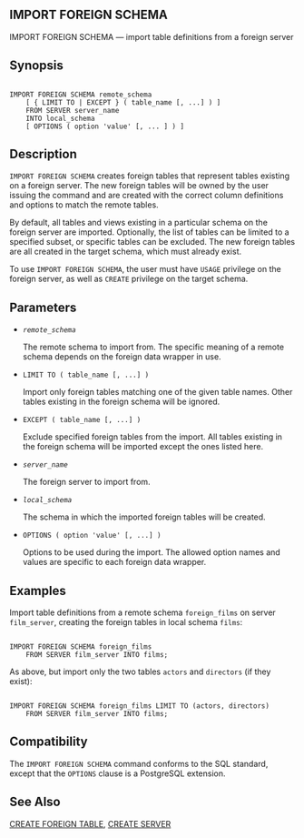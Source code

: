 ## IMPORT FOREIGN SCHEMA

IMPORT FOREIGN SCHEMA — import table definitions from a foreign server

## Synopsis

```

IMPORT FOREIGN SCHEMA remote_schema
    [ { LIMIT TO | EXCEPT } ( table_name [, ...] ) ]
    FROM SERVER server_name
    INTO local_schema
    [ OPTIONS ( option 'value' [, ... ] ) ]
```

## Description

`IMPORT FOREIGN SCHEMA` creates foreign tables that represent tables existing on a foreign server. The new foreign tables will be owned by the user issuing the command and are created with the correct column definitions and options to match the remote tables.

By default, all tables and views existing in a particular schema on the foreign server are imported. Optionally, the list of tables can be limited to a specified subset, or specific tables can be excluded. The new foreign tables are all created in the target schema, which must already exist.

To use `IMPORT FOREIGN SCHEMA`, the user must have `USAGE` privilege on the foreign server, as well as `CREATE` privilege on the target schema.

## Parameters

* *`remote_schema`*

    The remote schema to import from. The specific meaning of a remote schema depends on the foreign data wrapper in use.

* `LIMIT TO ( table_name [, ...] )`

    Import only foreign tables matching one of the given table names. Other tables existing in the foreign schema will be ignored.

* `EXCEPT ( table_name [, ...] )`

    Exclude specified foreign tables from the import. All tables existing in the foreign schema will be imported except the ones listed here.

* *`server_name`*

    The foreign server to import from.

* *`local_schema`*

    The schema in which the imported foreign tables will be created.

* `OPTIONS ( option 'value' [, ...] )`

    Options to be used during the import. The allowed option names and values are specific to each foreign data wrapper.

## Examples

Import table definitions from a remote schema `foreign_films` on server `film_server`, creating the foreign tables in local schema `films`:

```

IMPORT FOREIGN SCHEMA foreign_films
    FROM SERVER film_server INTO films;
```

As above, but import only the two tables `actors` and `directors` (if they exist):

```

IMPORT FOREIGN SCHEMA foreign_films LIMIT TO (actors, directors)
    FROM SERVER film_server INTO films;
```

## Compatibility

The `IMPORT FOREIGN SCHEMA` command conforms to the SQL standard, except that the `OPTIONS` clause is a PostgreSQL extension.

## See Also

[CREATE FOREIGN TABLE](sql-createforeigntable.html "CREATE FOREIGN TABLE"), [CREATE SERVER](sql-createserver.html "CREATE SERVER")